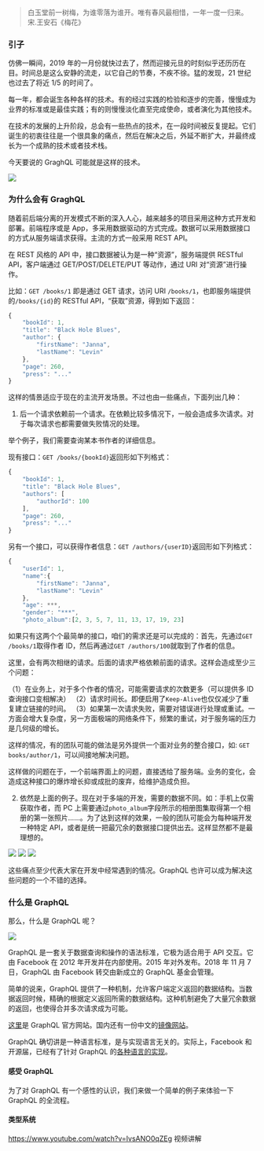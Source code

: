 > 白玉堂前一树梅，为谁零落为谁开。唯有春风最相惜，一年一度一归来。 宋.王安石《梅花》

### 引子

仿佛一瞬间，2019 年的一月份就快过去了，然而迎接元旦的时刻似乎还历历在目。时间总是这么安静的流走，以它自己的节奏，不疾不徐。猛的发现，21 世纪也过去了将近 1/5 的时间了。

每一年，都会诞生各种各样的技术。有的经过实践的检验和逐步的完善，慢慢成为业界的标准或是最佳实践；有的则慢慢淡化直至完成使命，或者演化为其他技术。

在技术的发展的上升阶段，总会有一些热点的技术，在一段时间被反复提起。它们诞生的初衷往往是一个很具象的痛点，然后在解决之后，外延不断扩大，并最终成长为一个成熟的技术或者技术栈。

今天要说的 GraghQL 可能就是这样的技术。

![](https://p4.ssl.qhimg.com/t0132bc4d40ff503e02.jpg)

### 为什么会有 GraghQL

随着前后端分离的开发模式不断的深入人心，越来越多的项目采用这种方式开发和部署。前端程序或是 App，多采用数据驱动的方式完成。数据可以采用数据接口的方式从服务端请求获得。主流的方式一般采用 REST API。

在 REST 风格的 API 中，接口数据被认为是一种“资源”，服务端提供 RESTful API，客户端通过 GET/POST/DELETE/PUT 等动作，通过 URI 对“资源”进行操作。

比如：`GET /books/1` 即是通过 GET 请求，访问 URI `/books/1`，也即服务端提供的`/books/{id}`的 RESTful API，“获取”资源，得到如下返回：

```javascript
{
    "bookId": 1,
    "title": "Black Hole Blues",
    "author": {
        "firstName": "Janna",
        "lastName": "Levin"
    },
    "page": 260,
    "press": "..."
}
```

这样的情景适应于现在的主流开发场景。不过也由一些痛点，下面列出几种：

1. 后一个请求依赖前一个请求。在依赖比较多情况下，一般会造成多次请求。对于每次请求也都需要做失败情况的处理。

举个例子，我们需要查询某本书作者的详细信息。

现有接口：`GET /books/{bookId}`返回形如下列格式：

```javascript
{
    "bookId": 1,
    "title": "Black Hole Blues",
    "authors": [
        "authorId": 100
    ],
    "page": 260,
    "press": "..."
}
```

另有一个接口，可以获得作者信息：`GET /authors/{userID}`返回形如下列格式：

```javascript
{
    "userId": 1,
    "name":{
        "firstName": "Janna",
        "lastName": "Levin"
    },
    "age": ***,
    "gender": "***",
    "photo_album":[2, 3, 5, 7, 11, 13, 17, 19, 23]
```

如果只有这两个个最简单的接口，咱们的需求还是可以完成的：首先，先通过`GET /books/1`取得作者 ID，然后再通过`GET /authors/100`就取到了作者的信息。

这里，会有两次相继的请求。后面的请求严格依赖前面的请求。这样会造成至少三个问题：

（1）在业务上，对于多个作者的情况，可能需要请求的次数更多（可以提供多 ID 查询接口变相解决）
（2）请求时间长。即便启用了`Keep-Alive`也仅仅减少了重复建立链接的时间。
（3）如果第一次请求失败，需要对错误进行处理或重试。一方面会增大复杂度，另一方面极端的网络条件下，频繁的重试，对于服务端的压力是几何级的增长。

这样的情况，有的团队可能的做法是另外提供一个面对业务的整合接口，如: `GET books/author/1`，可以间接地解决问题。

这样做的问题在于，一个前端界面上的问题，直接透给了服务端。业务的变化，会造成这种接口的爆炸增长抑或成批的废弃，给维护造成负担。

2. 依然是上面的例子。现在对于多端的开发，需要的数据不同。如：手机上仅需获取作者，而 PC 上需要通过`photo_album`字段所示的相册图集取得第一个相册的第一张照片......。为了达到这样的效果，一般的团队可能会为每种端开发一种特定 API，或者是统一把最冗余的数据接口提供出去。这样显然都不是最理想的。

![](https://p5.ssl.qhimg.com/t01ee3594ca7e227b9d.png)
![](https://p0.ssl.qhimg.com/t0177b8d2619a52079d.png)
![](https://p3.ssl.qhimg.com/t017f812851029c2a7d.jpg)

这些痛点至少代表大家在开发中经常遇到的情况。GraphQL 也许可以成为解决这些问题的一个不错的选择。

### 什么是 GraphQL

那么，什么是 GraphQL 呢？

![](https://p5.ssl.qhimg.com/t015a9c02d29231d8f4.png)

GraphQL 是一套关于数据查询和操作的语法标准，它极为适合用于 API 交互。它由 Facebook 在 2012 年开发并在内部使用。2015 年对外发布。2018 年 11 月 7 日，GraphQL 由 Facebook 转交由新成立的 GraphQL 基金会管理。

简单的说来，GraphQL 提供了一种机制，允许客户端定义返回的数据结构。当数据返回时候，精确的根据定义返回所需的数据结构。这种机制避免了大量冗余数据的返回，也使得合并多次请求成为可能。

[这里](https://www.graphql.org/)是 GraphQL 官方网站。国内还有一份中文的[镜像网站](https://graphql.cn/)。

GraphQL 确切讲是一种语言标准，是与实现语言无关的。实际上，Facebook 和开源届，已经有了针对 GraphQL 的[各种语言的实现](https://www.graphql.org/code/#go)。

#### 感受 GraphQL

为了对 GraphQL 有一个感性的认识，我们来做一个简单的例子来体验一下 GraphQL 的全流程。

#### 类型系统

https://www.youtube.com/watch?v=IvsANO0qZEg 视频讲解
